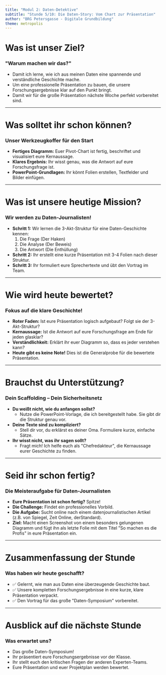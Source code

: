 ```yaml
---
title: "Modul 2: Daten-Detektive"
subtitle: "Stunde 5/10: Die Daten-Story: Vom Chart zur Präsentation"
author: "BRG Petersgasse - Digitale Grundbildung"
theme: metropolis
---
```


# Was ist unser Ziel?

### "Warum machen wir das?"

-   Damit ich lerne, wie ich aus meinen Daten eine spannende und verständliche Geschichte mache.
-   Um eine professionelle Präsentation zu bauen, die unsere Forschungsergebnisse klar auf den Punkt bringt.
-   Damit wir für die große Präsentation nächste Woche perfekt vorbereitet sind.

---

# Was solltet ihr schon können?

### Unser Werkzeugkoffer für den Start

-   **Fertiges Diagramm:** Euer Pivot-Chart ist fertig, beschriftet und visualisiert eure Kernaussage.
-   **Klares Ergebnis:** Ihr wisst genau, was die Antwort auf eure Forschungsfrage ist.
-   **PowerPoint-Grundlagen:** Ihr könnt Folien erstellen, Textfelder und Bilder einfügen.

---

# Was ist unsere heutige Mission?

### Wir werden zu Daten-Journalisten!

-   **Schritt 1:** Wir lernen die 3-Akt-Struktur für eine Daten-Geschichte kennen:
    1.  Die Frage (Der Haken)
    2.  Die Analyse (Der Beweis)
    3.  Die Antwort (Die Enthüllung)
-   **Schritt 2:** Ihr erstellt eine kurze Präsentation mit 3-4 Folien nach dieser Struktur.
-   **Schritt 3:** Ihr formuliert eure Sprechertexte und übt den Vortrag im Team.

---

# Wie wird heute bewertet?

### Fokus auf die klare Geschichte!

-   **Roter Faden:** Ist eure Präsentation logisch aufgebaut? Folgt sie der 3-Akt-Struktur?
-   **Kernaussage:** Ist die Antwort auf eure Forschungsfrage am Ende für jeden glasklar?
-   **Verständlichkeit:** Erklärt ihr euer Diagramm so, dass es jeder verstehen kann?
-   **Heute gibt es keine Note!** Dies ist die Generalprobe für die bewertete Präsentation.

---

# Brauchst du Unterstützung?

### Dein Scaffolding – Dein Sicherheitsnetz

-   **Du weißt nicht, wie du anfangen sollst?**
    -   Nutze die PowerPoint-Vorlage, die ich bereitgestellt habe. Sie gibt dir die Struktur genau vor.
-   **Deine Texte sind zu kompliziert?**
    -   Stell dir vor, du erklärst es deiner Oma. Formuliere kurze, einfache Sätze.
-   **Ihr wisst nicht, was ihr sagen sollt?**
    -   Fragt mich! Ich helfe euch als "Chefredakteur", die Kernaussage eurer Geschichte zu finden.

---

# Seid ihr schon fertig?

### Die Meisteraufgabe für Daten-Journalisten

-   **Eure Präsentation ist schon fertig?** Spitze!
-   **Die Challenge:** Findet ein professionelles Vorbild.
-   **Die Aufgabe:** Sucht online nach einem datenjournalistischen Artikel (z.B. von Spiegel, Zeit Online, derStandard).
-   **Ziel:** Macht einen Screenshot von einem besonders gelungenen Diagramm und fügt ihn als letzte Folie mit dem Titel "So machen es die Profis" in eure Präsentation ein.

---

# Zusammenfassung der Stunde

### Was haben wir heute geschafft?

-   ✅ Gelernt, wie man aus Daten eine überzeugende Geschichte baut.
-   ✅ Unsere kompletten Forschungsergebnisse in eine kurze, klare Präsentation verpackt.
-   ✅ Den Vortrag für das große "Daten-Symposium" vorbereitet.

---

# Ausblick auf die nächste Stunde

### Was erwartet uns?

-   Das große Daten-Symposium!
-   Ihr präsentiert eure Forschungsergebnisse vor der Klasse.
-   Ihr stellt euch den kritischen Fragen der anderen Experten-Teams.
-   Eure Präsentation und euer Projektplan werden bewertet.

